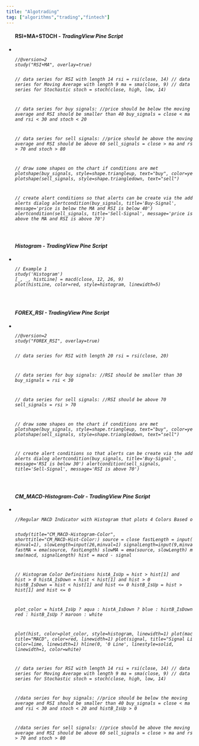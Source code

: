 ```yaml
---
title: "Algotrading"
tag: ["algorithms","trading","fintech"]
---
```


<div class="card">
    <ul>
        <h4>RSI+MA+STOCH - <em>TradingView Pine Script<em></h4>
            <li class="nobullet">
                <code>
<pre>
//@version=2
study("RSI+MA", overlay=true)
 
// data series for RSI with length 14
rsi = rsi(close, 14)
// data series for Moving Average with length 9
ma = sma(close, 9)
// data series for Stochastic
stoch = stoch(close, high, low, 14)
 
// data series for buy signals:
//price should be below the moving average and RSI should be smaller than 40
buy_signals = close < ma and rsi < 30 and stoch < 20
 
// data series for sell signals:
//price should be above the moving average and RSI should be above 60
sell_signals = close > ma and rsi > 70 and stoch > 80
 
// draw some shapes on the chart if conditions are met
plotshape(buy_signals, style=shape.triangleup, text="buy", color=yellow)
plotshape(sell_signals, style=shape.triangledown, text="sell")
 
// create alert conditions so that alerts can be create via the add alerts dialog
alertcondition(buy_signals, title='Buy-Signal', message='price is below the MA and RSI is below 40')
alertcondition(sell_signals, title='Sell-Signal', message='price is above the MA and RSI is above 70')
</pre>
                </code>
            </li>
    </ul>
</div>

<div class="card">
    <ul>
        <h4>Histogram - <em>TradingView Pine Script<em></h4>
            <li class="nobullet">
                <code>
<pre>
// Example 1
study('Histogram')
[_, _, histLine] = macd(close, 12, 26, 9)
plot(histLine, color=red, style=histogram, linewidth=5)
</pre>
                </code>
            </li>
    </ul>
</div>

<div class="card">
    <ul>
        <h4>FOREX_RSI - <em>TradingView Pine Script<em></h4>
            <li class="nobullet">
                <code>
<pre>
//@version=2
study("FOREX_RSI", overlay=true)
 
// data series for RSI with length 20
rsi = rsi(close, 20)
 
// data series for buy signals:
//RSI should be smaller than 30
buy_signals = rsi < 30
 
// data series for sell signals:
//RSI should be above 70
sell_signals = rsi > 70
 
// draw some shapes on the chart if conditions are met
plotshape(buy_signals, style=shape.triangleup, text="buy", color=yellow)
plotshape(sell_signals, style=shape.triangledown, text="sell")
 
// create alert conditions so that alerts can be create via the add alerts dialog
alertcondition(buy_signals, title='Buy-Signal', message='RSI is below 30')
alertcondition(sell_signals, title='Sell-Signal', message='RSI is above 70')
</pre>
                </code>
            </li>
    </ul>
</div>

<div class="card">
    <ul>
        <h4>CM_MACD-Histogram-Colr - <em>TradingView Pine Script<em></h4>
            <li class="nobullet">
                <code>
<pre>
//Regular MACD Indicator with Histogram that plots 4 Colors Based on Direction Above and Below the Zero Line
 
study(title="CM_MACD-Histogram-Color", shorttitle="CM_MACD-Hist-Color:)
source = close
fastLength = input(12, minval=1), slowLength=input(26,minval=1)
signalLength=input(9,minval=1)
fastMA = ema(source, fastLength)
slowMA = ema(source, slowLength)
macd = sma(macd, signalLength)
hist = macd - signal
 
// Histogram Color Definitions
histA_IsUp = hist > hist[1] and hist > 0
histA_IsDown = hist < hist[1] and hist > 0
histB_IsDown = hist < hist[1] and hist <= 0
histB_IsUp = hist > hist[1] and hist <= 0
 
plot_color = histA_IsUp ? aqua : histA_IsDown ? blue : histB_IsDown ? red : histB_IsUp ? maroon : white
 
plot(hist, color=plot_color, style=histogram, linewidth=1)
plot(macd, title="MACD", color=red, linewidth=1)
plot(signal, title="Signal Line", color=lime, linewidth=1)
hline(0, '0 Line', linestyle=solid, linewidth=1, color=white)
 
// data series for RSI with length 14
rsi = rsi(close, 14)
// data series for Moving Average with length 9
ma = sma(close, 9)
// data series for Stochastic
stoch = stoch(close, high, low, 14)
 
//data series for buy signals: 
//price should be below the moving average and RSI should be smaller than 40
buy_signals = close < ma and rsi < 30 and stoch < 20 and histB_IsUp > 0
 
//data series for sell signals: 
//price should be above the moving average and RSI should be above 60
sell_signals = close > ma and rsi > 70 and stoch > 80 
</pre>
                </code>
            </li>
    </ul>
</div>


